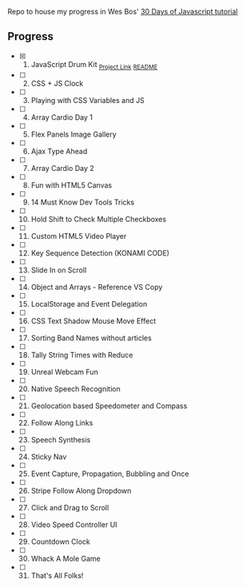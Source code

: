 Repo to house my progress in Wes Bos' [30 Days of Javascript tutorial](https://javascript30.com/)

## Progress

- [x] 1. JavaScript Drum Kit <sub>[Project Link](https://rickymetz.github.io/30Days/01-drumkit/index.html)</sub> <sub>[README](./01-drumkit/README.md)</sub>
- [ ] 2. CSS + JS Clock 
- [ ] 3. Playing with CSS Variables and JS 
- [ ] 4. Array Cardio Day 1
- [ ] 5. Flex Panels Image Gallery 
- [ ] 6. Ajax Type Ahead 
- [ ] 7. Array Cardio Day 2
- [ ] 8. Fun with HTML5 Canvas 
- [ ] 9. 14 Must Know Dev Tools Tricks 
- [ ] 10. Hold Shift to Check Multiple Checkboxes 
- [ ] 11. Custom HTML5 Video Player 
- [ ] 12. Key Sequence Detection (KONAMI CODE) 
- [ ] 13. Slide In on Scroll
- [ ] 14. Object and Arrays - Reference VS Copy
- [ ] 15. LocalStorage and Event Delegation
- [ ] 16. CSS Text Shadow Mouse Move Effect
- [ ] 17. Sorting Band Names without articles
- [ ] 18. Tally String Times with Reduce
- [ ] 19. Unreal Webcam Fun
- [ ] 20. Native Speech Recognition
- [ ] 21. Geolocation based Speedometer and Compass
- [ ] 22. Follow Along Links
- [ ] 23. Speech Synthesis
- [ ] 24. Sticky Nav
- [ ] 25. Event Capture, Propagation, Bubbling and Once
- [ ] 26. Stripe Follow Along Dropdown
- [ ] 27. Click and Drag to Scroll
- [ ] 28. Video Speed Controller UI
- [ ] 29. Countdown Clock
- [ ] 30. Whack A Mole Game
- [ ] 31. That's All Folks!

